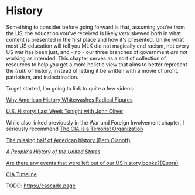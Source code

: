 # History

Something to consider before going forward is that, assuming you're from the US, the education you've received is likely *very* skewed both in what content is presented in the first place and how it's presented. Unlike what most US education will tell you MLK did not magically end racism, not every US war has been just, and - no - our three branches of government *are not* working as intended. This chapter serves as a sort of collection of resources to help you get a more holistic view that aims to better represent the *truth* of history, instead of letting it be written with a movie of profit, patriotism, and indoctrination.

To get started, I'm going to link to quite a few videos:

[Why American History Whitewashes Radical Figures](https://www.youtube.com/watch?v=NS29ppULSZE)

[U.S. History: Last Week Tonight with John Oliver](https://www.youtube.com/watch?v=hsxukOPEdgg)

While also linked previously in the War and Foreign Involvement chapter, I seriously recommend [The CIA is a Terrorist Organization](https://www.youtube.com/watch?v=_2khAmMTAjI)

[The missing half of American history (Beth Olanoff)](https://whyy.org/articles/the-missing-half-of-american-history/)

[*A People's History of the United States*](https://en.wikipedia.org/wiki/A_People's_History_of_the_United_States)

[Are there any events that were left out of our US history books?(Quora)](https://www.quora.com/Are-there-any-events-that-were-left-out-of-our-US-history-books-If-so-what-events)

[CIA Timeline](http://www.huppi.com/kangaroo/CIAtimeline.html)

TODO: https://cascade.page

